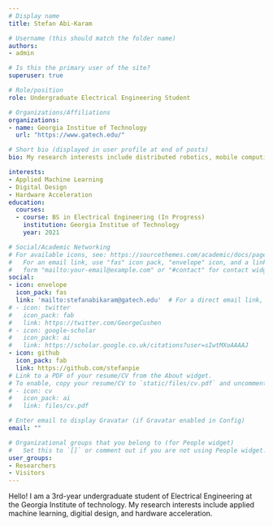 ```yaml
---
# Display name
title: Stefan Abi-Karam

# Username (this should match the folder name)
authors:
- admin

# Is this the primary user of the site?
superuser: true

# Role/position
role: Undergraduate Electrical Engineering Student

# Organizations/Affiliations
organizations:
- name: Georgia Institue of Technology
  url: "https://www.gatech.edu/"

# Short bio (displayed in user profile at end of posts)
bio: My research interests include distributed robotics, mobile computing and programmable matter.

interests:
- Applied Machine Learning
- Digital Design
- Hardware Acceleration
education:
  courses:
  - course: BS in Electrical Engineering (In Progress)
    institution: Georgia Institue of Technology
    year: 2021

# Social/Academic Networking
# For available icons, see: https://sourcethemes.com/academic/docs/page-builder/#icons
#   For an email link, use "fas" icon pack, "envelope" icon, and a link in the
#   form "mailto:your-email@example.com" or "#contact" for contact widget.
social:
- icon: envelope
  icon_pack: fas
  link: 'mailto:stefanabikaram@gatech.edu'  # For a direct email link, use "mailto:stefanabikaram@gatech.edu".
# - icon: twitter
#   icon_pack: fab
#   link: https://twitter.com/GeorgeCushen
# - icon: google-scholar
#   icon_pack: ai
#   link: https://scholar.google.co.uk/citations?user=sIwtMXoAAAAJ
- icon: github
  icon_pack: fab
  link: https://github.com/stefanpie
# Link to a PDF of your resume/CV from the About widget.
# To enable, copy your resume/CV to `static/files/cv.pdf` and uncomment the lines below.
# - icon: cv
#   icon_pack: ai
#   link: files/cv.pdf

# Enter email to display Gravatar (if Gravatar enabled in Config)
email: ""

# Organizational groups that you belong to (for People widget)
#   Set this to `[]` or comment out if you are not using People widget.
user_groups:
- Researchers
- Visitors
---
```



Hello! I am a 3rd-year undergraduate student of Electrical Engineering at the Georgia Institute of technology. My research interests include applied machine learning, digitial design, and hardware acceleration.